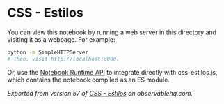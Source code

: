 # CSS - Estilos

You can view this notebook by running a web server in this directory and
visiting it as a webpage. For example:

```sh
python -m SimpleHTTPServer
# Then, visit http://localhost:8000.
```

Or, use the [Notebook Runtime API](https://github.com/observablehq/notebook-runtime) to
integrate directly with css-estilos.js, which contains the notebook compiled as an
ES module.

*Exported from version 57 of [CSS - Estilos](https://beta.observablehq.com/@guitlle/css-estilos) on observablehq.com.*